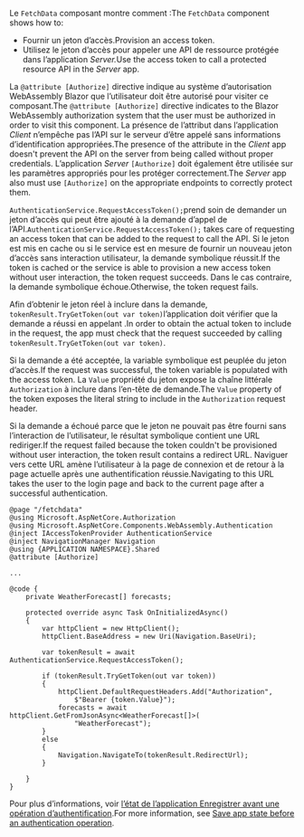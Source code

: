 <span data-ttu-id="f68f6-101">Le `FetchData` composant montre comment :</span><span class="sxs-lookup"><span data-stu-id="f68f6-101">The `FetchData` component shows how to:</span></span>

* <span data-ttu-id="f68f6-102">Fournir un jeton d’accès.</span><span class="sxs-lookup"><span data-stu-id="f68f6-102">Provision an access token.</span></span>
* <span data-ttu-id="f68f6-103">Utilisez le jeton d’accès pour appeler une API de ressource protégée dans l’application *Server.*</span><span class="sxs-lookup"><span data-stu-id="f68f6-103">Use the access token to call a protected resource API in the *Server* app.</span></span>

<span data-ttu-id="f68f6-104">La `@attribute [Authorize]` directive indique au système d’autorisation WebAssembly Blazor que l’utilisateur doit être autorisé pour visiter ce composant.</span><span class="sxs-lookup"><span data-stu-id="f68f6-104">The `@attribute [Authorize]` directive indicates to the Blazor WebAssembly authorization system that the user must be authorized in order to visit this component.</span></span> <span data-ttu-id="f68f6-105">La présence de l’attribut dans l’application *Client* n’empêche pas l’API sur le serveur d’être appelé sans informations d’identification appropriées.</span><span class="sxs-lookup"><span data-stu-id="f68f6-105">The presence of the attribute in the *Client* app doesn't prevent the API on the server from being called without proper credentials.</span></span> <span data-ttu-id="f68f6-106">L’application *Server* `[Authorize]` doit également être utilisée sur les paramètres appropriés pour les protéger correctement.</span><span class="sxs-lookup"><span data-stu-id="f68f6-106">The *Server* app also must use `[Authorize]` on the appropriate endpoints to correctly protect them.</span></span>

<span data-ttu-id="f68f6-107">`AuthenticationService.RequestAccessToken();`prend soin de demander un jeton d’accès qui peut être ajouté à la demande d’appel de l’API.</span><span class="sxs-lookup"><span data-stu-id="f68f6-107">`AuthenticationService.RequestAccessToken();` takes care of requesting an access token that can be added to the request to call the API.</span></span> <span data-ttu-id="f68f6-108">Si le jeton est mis en cache ou si le service est en mesure de fournir un nouveau jeton d’accès sans interaction utilisateur, la demande symbolique réussit.</span><span class="sxs-lookup"><span data-stu-id="f68f6-108">If the token is cached or the service is able to provision a new access token without user interaction, the token request succeeds.</span></span> <span data-ttu-id="f68f6-109">Dans le cas contraire, la demande symbolique échoue.</span><span class="sxs-lookup"><span data-stu-id="f68f6-109">Otherwise, the token request fails.</span></span>

<span data-ttu-id="f68f6-110">Afin d’obtenir le jeton réel à inclure dans la demande, `tokenResult.TryGetToken(out var token)`l’application doit vérifier que la demande a réussi en appelant .</span><span class="sxs-lookup"><span data-stu-id="f68f6-110">In order to obtain the actual token to include in the request, the app must check that the request succeeded by calling `tokenResult.TryGetToken(out var token)`.</span></span> 

<span data-ttu-id="f68f6-111">Si la demande a été acceptée, la variable symbolique est peuplée du jeton d’accès.</span><span class="sxs-lookup"><span data-stu-id="f68f6-111">If the request was successful, the token variable is populated with the access token.</span></span> <span data-ttu-id="f68f6-112">La `Value` propriété du jeton expose la chaîne littérale `Authorization` à inclure dans l’en-tête de demande.</span><span class="sxs-lookup"><span data-stu-id="f68f6-112">The `Value` property of the token exposes the literal string to include in the `Authorization` request header.</span></span>

<span data-ttu-id="f68f6-113">Si la demande a échoué parce que le jeton ne pouvait pas être fourni sans l’interaction de l’utilisateur, le résultat symbolique contient une URL rediriger.</span><span class="sxs-lookup"><span data-stu-id="f68f6-113">If the request failed because the token couldn't be provisioned without user interaction, the token result contains a redirect URL.</span></span> <span data-ttu-id="f68f6-114">Naviguer vers cette URL amène l’utilisateur à la page de connexion et de retour à la page actuelle après une authentification réussie.</span><span class="sxs-lookup"><span data-stu-id="f68f6-114">Navigating to this URL takes the user to the login page and back to the current page after a successful authentication.</span></span>

```razor
@page "/fetchdata"
@using Microsoft.AspNetCore.Authorization
@using Microsoft.AspNetCore.Components.WebAssembly.Authentication
@inject IAccessTokenProvider AuthenticationService
@inject NavigationManager Navigation
@using {APPLICATION NAMESPACE}.Shared
@attribute [Authorize]

...

@code {
    private WeatherForecast[] forecasts;

    protected override async Task OnInitializedAsync()
    {
        var httpClient = new HttpClient();
        httpClient.BaseAddress = new Uri(Navigation.BaseUri);

        var tokenResult = await AuthenticationService.RequestAccessToken();

        if (tokenResult.TryGetToken(out var token))
        {
            httpClient.DefaultRequestHeaders.Add("Authorization", 
                $"Bearer {token.Value}");
            forecasts = await httpClient.GetFromJsonAsync<WeatherForecast[]>(
                "WeatherForecast");
        }
        else
        {
            Navigation.NavigateTo(tokenResult.RedirectUrl);
        }

    }
}
```

<span data-ttu-id="f68f6-115">Pour plus d’informations, voir [l’état de l’application Enregistrer avant une opération d’authentification](xref:security/blazor/webassembly/additional-scenarios#save-app-state-before-an-authentication-operation).</span><span class="sxs-lookup"><span data-stu-id="f68f6-115">For more information, see [Save app state before an authentication operation](xref:security/blazor/webassembly/additional-scenarios#save-app-state-before-an-authentication-operation).</span></span>
